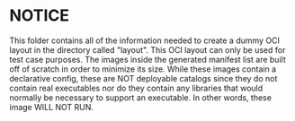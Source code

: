 # NOTICE

This folder contains all of the information needed to create a dummy OCI layout in the directory called "layout".
This OCI layout can only be used for test case purposes. The images inside the generated manifest list are built 
off of scratch in order to minimize its size. While these images contain a declarative config, these are NOT 
deployable catalogs since they do not contain real executables nor do they contain any libraries that 
would normally be necessary to support an executable. In other words, these image WILL NOT RUN.
